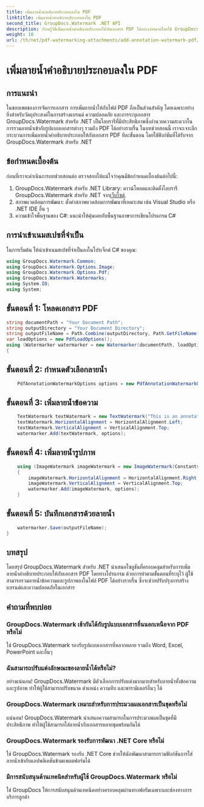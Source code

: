 ```yaml
---
title: เพิ่มลายน้ำคำอธิบายประกอบลงใน PDF
linktitle: เพิ่มลายน้ำคำอธิบายประกอบลงใน PDF
second_title: GroupDocs.Watermark .NET API
description: เรียนรู้วิธีเพิ่มลายน้ำคำอธิบายประกอบให้กับเอกสาร PDF ได้อย่างง่ายดายโดยใช้ GroupDocs.Watermark สำหรับ .NET ปรับปรุงการสร้างแบรนด์เอกสารและความปลอดภัยได้อย่างง่ายดาย
weight: 10
url: /th/net/pdf-watermarking-attachments/add-annotation-watermark-pdf/
---
```


# เพิ่มลายน้ำคำอธิบายประกอบลงใน PDF

## การแนะนำ
ในขอบเขตของการจัดการเอกสาร การเพิ่มลายน้ำให้กับไฟล์ PDF ถือเป็นส่วนสำคัญ โดยเฉพาะอย่างยิ่งสำหรับวัตถุประสงค์ในการสร้างแบรนด์ ความปลอดภัย และการระบุเอกสาร GroupDocs.Watermark สำหรับ .NET เป็นไลบรารีที่มีประสิทธิภาพซึ่งอำนวยความสะดวกในการรวมลายน้ำเข้ากับรูปแบบเอกสารต่างๆ รวมถึง PDF ได้อย่างราบรื่น ในบทช่วยสอนนี้ เราจะเจาะลึกกระบวนการเพิ่มลายน้ำคำอธิบายประกอบให้กับเอกสาร PDF ทีละขั้นตอน โดยใช้ฟังก์ชันที่ได้รับจาก GroupDocs.Watermark สำหรับ .NET
## ข้อกำหนดเบื้องต้น
ก่อนที่เราจะดำเนินการบทช่วยสอนต่อ ตรวจสอบให้แน่ใจว่าคุณมีข้อกำหนดเบื้องต้นต่อไปนี้:
1.  GroupDocs.Watermark สำหรับ .NET Library: ดาวน์โหลดและติดตั้งไลบรารี GroupDocs.Watermark สำหรับ .NET จาก[เว็บไซต์](https://releases.groupdocs.com/Watermark/net/).
2. สภาพแวดล้อมการพัฒนา: ตั้งค่าสภาพแวดล้อมการพัฒนาที่เหมาะสม เช่น Visual Studio หรือ .NET IDE อื่น ๆ
3. ความเข้าใจพื้นฐานของ C#: แนะนำให้คุ้นเคยกับพื้นฐานภาษาการเขียนโปรแกรม C#

## การนำเข้าเนมสเปซที่จำเป็น
ในการเริ่มต้น ให้นำเข้าเนมสเปซที่จำเป็นลงในโปรเจ็กต์ C# ของคุณ:
```csharp
using GroupDocs.Watermark.Common;
using GroupDocs.Watermark.Options.Image;
using GroupDocs.Watermark.Options.Pdf;
using GroupDocs.Watermark.Watermarks;
using System.IO;
using System;
```
## ขั้นตอนที่ 1: โหลดเอกสาร PDF
```csharp
string documentPath = "Your Document Path";
string outputDirectory = "Your Document Directory";
string outputFileName = Path.Combine(outputDirectory, Path.GetFileName(documentPath));
var loadOptions = new PdfLoadOptions();
using (Watermarker watermarker = new Watermarker(documentPath, loadOptions))
{
```
## ขั้นตอนที่ 2: กำหนดตัวเลือกลายน้ำ
```csharp
	PdfAnnotationWatermarkOptions options = new PdfAnnotationWatermarkOptions();
```
## ขั้นตอนที่ 3: เพิ่มลายน้ำข้อความ
```csharp
	TextWatermark textWatermark = new TextWatermark("This is an annotation watermark", new Font("Arial", 8));
	textWatermark.HorizontalAlignment = HorizontalAlignment.Left;
	textWatermark.VerticalAlignment = VerticalAlignment.Top;
	watermarker.Add(textWatermark, options);
```
## ขั้นตอนที่ 4: เพิ่มลายน้ำรูปภาพ
```csharp
	using (ImageWatermark imageWatermark = new ImageWatermark(Constants.ProtectJpg))
	{
		imageWatermark.HorizontalAlignment = HorizontalAlignment.Right;
		imageWatermark.VerticalAlignment = VerticalAlignment.Top;
		watermarker.Add(imageWatermark, options);
	}
```
## ขั้นตอนที่ 5: บันทึกเอกสารด้วยลายน้ำ
```csharp
	watermarker.Save(outputFileName);
}
```

## บทสรุป
โดยสรุป GroupDocs.Watermark สำหรับ .NET นำเสนอโซลูชันที่ครอบคลุมสำหรับการเพิ่มลายน้ำคำอธิบายประกอบให้กับเอกสาร PDF โดยทางโปรแกรม ด้วยการทำตามขั้นตอนที่ระบุไว้ ผู้ใช้สามารถรวมลายน้ำข้อความและรูปภาพลงในไฟล์ PDF ได้อย่างราบรื่น ซึ่งจะช่วยปรับปรุงการสร้างแบรนด์และความปลอดภัยในเอกสาร
## คำถามที่พบบ่อย
### GroupDocs.Watermark เข้ากันได้กับรูปแบบเอกสารอื่นนอกเหนือจาก PDF หรือไม่
ใช่ GroupDocs.Watermark รองรับรูปแบบเอกสารที่หลากหลาย รวมถึง Word, Excel, PowerPoint และอื่นๆ
### ฉันสามารถปรับแต่งลักษณะของลายน้ำได้หรือไม่?
อย่างแน่นอน! GroupDocs.Watermark มีตัวเลือกการปรับแต่งมากมายสำหรับลายน้ำทั้งข้อความและรูปภาพ ทำให้ผู้ใช้สามารถปรับขนาด ตำแหน่ง ความทึบ และพารามิเตอร์อื่นๆ ได้
### GroupDocs.Watermark เหมาะสำหรับการประมวลผลเอกสารเป็นชุดหรือไม่
แน่นอน! GroupDocs.Watermark นำเสนอความสามารถในการประมวลผลเป็นชุดที่มีประสิทธิภาพ ทำให้ผู้ใช้สามารถใส่ลายน้ำกับเอกสารหลายชุดพร้อมกันได้
### GroupDocs.Watermark รองรับการพัฒนา .NET Core หรือไม่
ใช่ GroupDocs.Watermark รองรับ .NET Core ช่วยให้นักพัฒนาสามารถรวมฟังก์ชันการใส่ลายน้ำเข้ากับแอปพลิเคชันข้ามแพลตฟอร์มได้
### มีการสนับสนุนด้านเทคนิคสำหรับผู้ใช้ GroupDocs.Watermark หรือไม่
ใช่ GroupDocs ให้การสนับสนุนด้านเทคนิคอย่างครอบคลุมผ่านทางฟอรัมเฉพาะและช่องทางการบริการลูกค้า